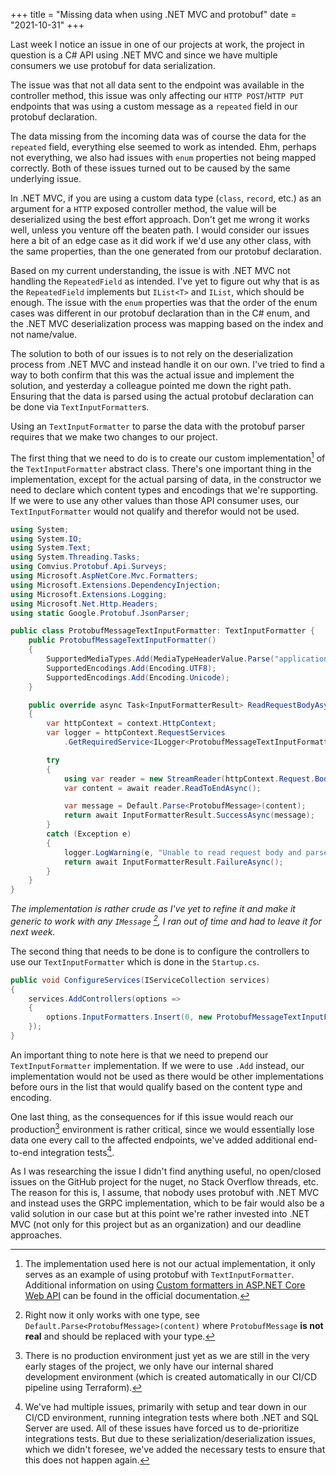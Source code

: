 +++
title = "Missing data when using .NET MVC and protobuf"
date = "2021-10-31"
+++

Last week I notice an issue in one of our projects at work, the project in question is a C# API using .NET MVC and since we have multiple consumers we use protobuf for data serialization.

The issue was that not all data sent to the endpoint was available in the controller method, this issue was only affecting our `HTTP POST`/`HTTP PUT` endpoints that was using a custom message as a `repeated` field in our protobuf declaration.

The data missing from the incoming data was of course the data for the `repeated` field, everything else seemed to work as intended. Ehm, perhaps not everything, we also had issues with `enum` properties not being mapped correctly. Both of these issues turned out to be caused by the same underlying issue.

In .NET MVC, if you are using a custom data type (`class`, `record`, etc.) as an argument for a `HTTP` exposed controller method, the value will be deserialized using the best effort approach. Don't get me wrong it works well, unless you venture off the beaten path. I would consider our issues here a bit of an edge case as it did work if we'd use any other class, with the same properties, than the one generated from our protobuf declaration.

Based on my current understanding, the issue is with .NET MVC not handling the `RepeatedField` as intended. I've yet to figure out why that is as the `RepeatedField` implements but `IList<T>` and `IList`, which should be enough. The issue with the `enum` properties was that the order of the enum cases was different in our protobuf declaration than in the C# enum, and the .NET MVC deserialization process was mapping based on the index and not name/value.

The solution to both of our issues is to not rely on the deserialization process from .NET MVC and instead handle it on our own. I've tried to find a way to both confirm that this was the actual issue and implement the solution, and yesterday a colleague pointed me down the right path. Ensuring that the data is parsed using the actual protobuf declaration can be done via `TextInputFormatter`s.

Using an `TextInputFormatter` to parse the data with the protobuf parser requires that we make two changes to our project.

The first thing that we need to do is to create our custom implementation[^1] of the `TextInputFormatter` abstract class. There's one important thing in the implementation, except for the actual parsing of data, in the constructor we need to declare which content types and encodings that we're supporting. If we were to use any other values than those API consumer uses, our `TextInputFormatter` would not qualify and therefor would not be used.

[^1]: The implementation used here is not our actual implementation, it only serves as an example of using protobuf with `TextInputFormatter`. Additional information on using [Custom formatters in ASP.NET Core Web API](https://docs.microsoft.com/en-us/aspnet/core/web-api/advanced/custom-formatters?view=aspnetcore-5.0) can be found in the official documentation.

```csharp
using System;
using System.IO;
using System.Text;
using System.Threading.Tasks;
using Comvius.Protobuf.Api.Surveys;
using Microsoft.AspNetCore.Mvc.Formatters;
using Microsoft.Extensions.DependencyInjection;
using Microsoft.Extensions.Logging;
using Microsoft.Net.Http.Headers;
using static Google.Protobuf.JsonParser;

public class ProtobufMessageTextInputFormatter: TextInputFormatter {
    public ProtobufMessageTextInputFormatter()
    {
        SupportedMediaTypes.Add(MediaTypeHeaderValue.Parse("application/json"));
        SupportedEncodings.Add(Encoding.UTF8);
        SupportedEncodings.Add(Encoding.Unicode);
    }

    public override async Task<InputFormatterResult> ReadRequestBodyAsync(InputFormatterContext context, Encoding encoding)
    {
        var httpContext = context.HttpContext;
        var logger = httpContext.RequestServices
            .GetRequiredService<ILogger<ProtobufMessageTextInputFormatter>>()

        try
        {
            using var reader = new StreamReader(httpContext.Request.Body, encoding);
            var content = await reader.ReadToEndAsync();

            var message = Default.Parse<ProtobufMessage>(content);
            return await InputFormatterResult.SuccessAsync(message);
        }
        catch (Exception e)
        {
            logger.LogWarning(e, "Unable to read request body and parse message request");
            return await InputFormatterResult.FailureAsync();
        }
    }
}
```

*The implementation is rather crude as I've yet to refine it and make it generic to work with any `IMessage` [^2], I ran out of time and had to leave it for next week.*

[^2]: Right now it only works with one type, see `Default.Parse<ProtobufMessage>(content)` where `ProtobufMessage` **is not real** and should be replaced with your type.

The second thing that needs to be done is to configure the controllers to use our `TextInputFormatter` which is done in the `Startup.cs`.

```csharp
public void ConfigureServices(IServiceCollection services)
{
    services.AddControllers(options =>
    {
        options.InputFormatters.Insert(0, new ProtobufMessageTextInputFormatter());
    });
}
```

An important thing to note here is that we need to prepend our `TextInputFormatter` implementation. If we were to use `.Add` instead, our implementation would not be used as there would be other implementations before ours in the list that would qualify based on the content type and encoding.

One last thing, as the consequences for if this issue would reach our production[^3] environment is rather critical, since we would essentially lose data one every call to the affected endpoints, we've added additional end-to-end integration tests[^4].

[^3]: There is no production environment just yet as we are still in the very early stages of the project, we only have our internal shared development environment (which is created automatically in our CI/CD pipeline using Terraform).

[^4]: We've had multiple issues, primarily with setup and tear down in our CI/CD environment, running integration tests where both .NET and SQL Server are used. All of these issues have forced us to de-prioritize integrations tests. But due to these serialization/deserialization issues, which we didn't foresee, we've added the necessary tests to ensure that this does not happen again.

As I was researching the issue I didn't find anything useful, no open/closed issues on the GitHub project for the nuget, no Stack Overflow threads, etc. The reason for this is, I assume, that nobody uses protobuf with .NET MVC and instead uses the GRPC implementation, which to be fair would also be a valid solution in our case but at this point we're rather invested into .NET MVC (not only for this project but as an organization) and our deadline approaches.
